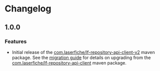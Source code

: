 # Changelog

## 1.0.0 

### Features
- Initial release of the [com.laserfiche/lf-repository-api-client-v2](https://central.sonatype.com/artifact/com.laserfiche/lf-repository-api-client-v2) maven package. See the [migration guide](MIGRATION_GUIDE.md) for details on upgrading from the [com.laserfiche/lf-repository-api-client](https://central.sonatype.com/artifact/com.laserfiche/lf-repository-api-client) maven package.